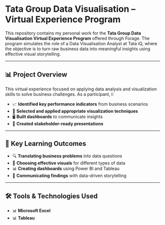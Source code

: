 # Tata Group Data Visualisation – Virtual Experience Program

This repository contains my personal work for the **Tata Group Data Visualisation Virtual Experience Program** offered through Forage. The program simulates the role of a Data Visualisation Analyst at Tata iQ, where the objective is to turn raw business data into meaningful insights using effective visual storytelling.

---

## 📊 Project Overview

This virtual experience focused on applying data analysis and visualization skills to solve business challenges. As a participant, I:

* 📈 **Identified key performance indicators** from business scenarios
* 🎨 **Selected and applied appropriate visualization techniques**
* 🖥️ **Built dashboards** to communicate insights
* 📝 **Created stakeholder-ready presentations**

---

## 🧠 Key Learning Outcomes

* 🔍 **Translating business problems** into data questions
* 🎯 **Choosing effective visuals** for different types of data
* 📊 **Creating dashboards** using Power BI and Tableau
* 💬 **Communicating findings** with data-driven storytelling

---

## 🛠️ Tools & Technologies Used

* 📊 **Microsoft Excel**
* 📊 **Tableau**
